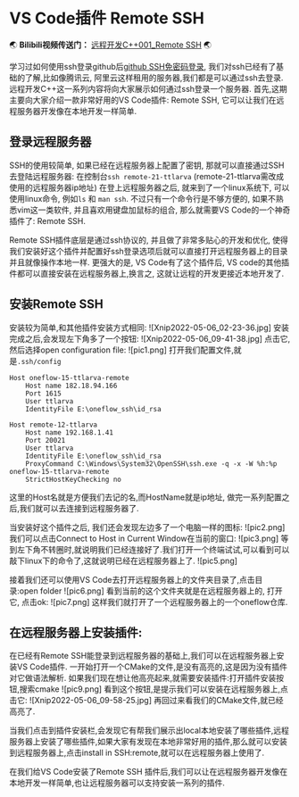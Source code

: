 # VS Code插件 Remote SSH


:earth_asia: **Bilibili视频传送门：** [远程开发C++001_Remote SSH](https://www.bilibili.com/video/BV1YT4y1d78B?spm_id_from=333.999.0.0) :earth_asia:

学习过如何使用ssh登录github后[github SSH免密码登录](https://www.ttlarva.com/master/github/03_SSH_for_github.html), 我们对ssh已经有了基础的了解,比如像腾讯云, 阿里云这样租用的服务器,我们都是可以通过ssh去登录.
远程开发C++这一系列内容将向大家展示如何通过ssh登录一个服务器.
首先,这期主要向大家介绍一款非常好用的VS Code插件: Remote SSH, 它可以让我们在远程服务器开发像在本地开发一样简单.

## 登录远程服务器
SSH的使用较简单, 如果已经在远程服务器上配置了密钥, 那就可以直接通过SSH去登陆远程服务器:
在控制台`ssh remote-21-ttlarva` (remote-21-ttlarva需改成使用的远程服务器ip地址)
在登上远程服务器之后, 就来到了一个linux系统下, 可以使用linux命令, 例如`ls` 和 `man ssh`.
不过只有一个命令行是不够方便的, 如果不熟悉vim这一类软件, 并且喜欢用键盘加鼠标的组合, 那么就需要VS Code的一个神奇插件了: Remote SSH.

Remote SSH插件底层是通过ssh协议的, 并且做了非常多贴心的开发和优化, 使得我们安装好这个插件并配置好ssh登录选项后就可以直接打开远程服务器上的目录并且就像操作本地一样. 更强大的是, VS Code有了这个插件后, VS code的其他插件都可以直接安装在远程服务器上,换言之, 这就让远程的开发更接近本地开发了.

## 安装Remote SSH
安装较为简单,和其他插件安装方式相同:
![Xnip2022-05-06_02-23-36.jpg]
安装完成之后,会发现左下角多了一个按钮:
![Xnip2022-05-06_09-41-38.jpg]
点击它,然后选择open configuration file:
![pic1.png]
打开我们配置文件,就是`.ssh/config`

``` 
Host oneflow-15-ttlarva-remote
	Host name 182.18.94.166
	Port 1615
	User ttlarva
	IdentityFile E:\oneflow_ssh\id_rsa

Host remote-12-ttlarva
	Host name 192.168.1.41
	Port 20021
	User ttlarva
	IdentityFile E:\oneflow_ssh\id_rsa
	ProxyCommand C:\Windows\System32\OpenSSH\ssh.exe -q -x -W %h:%p oneflow-15-ttlarva-remote
	StrictHostKeyChecking no
```
这里的Host名就是方便我们去记的名,而HostName就是ip地址, 做完一系列配置之后,我们就可以去连接到远程服务器了.

当安装好这个插件之后, 我们还会发现左边多了一个电脑一样的图标:
![pic2.png]
我们可以点击Connect to Host in Current Window在当前的窗口:
![pic3.png]
等到左下角不转圈时,就说明我们已经连接好了.我们打开一个终端试试,可以看到可以敲下linux下的命令了,这就说明已经在远程服务器上了.
![pic5.png]

接着我们还可以使用VS Code去打开远程服务器上的文件夹目录了,点击目录:open folder
![pic6.png]
看到当前的这个文件夹就是在远程服务器上的, 打开它, 点击ok:
![pic7.png]
这样我们就打开了一个远程服务器上的一个oneflow仓库.

## 在远程服务器上安装插件:
在已经有Remote SSH能登录到远程服务器的基础上,我们可以在远程服务器上安装VS Code插件.
一开始打开一个CMake的文件,是没有高亮的,这是因为没有插件对它做语法解析.
如果我们现在想让他高亮起来,就需要安装插件:打开插件安装按钮,搜索cmake
![pic9.png]
看到这个按钮,是提示我们可以安装在远程服务器上,点击它:
![Xnip2022-05-06_09-58-25.jpg]
再回过来看我们的CMake文件,就已经高亮了.

当我们点击到插件安装栏,会发现它有帮我们展示出local本地安装了哪些插件,远程服务器上安装了哪些插件,如果大家有发现在本地非常好用的插件,那么就可以安装到远程服务器上,点击install in SSH:remote,就可以在远程服务器上使用了.

在我们给VS Code安装了Remote SSH 插件后,我们可以让在远程服务器开发像在本地开发一样简单,也让远程服务器可以支持安装一系列的插件.